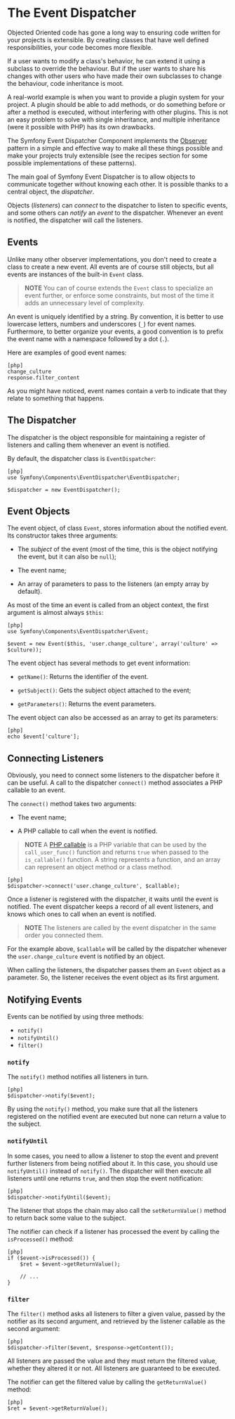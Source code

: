 The Event Dispatcher
====================

Objected Oriented code has gone a long way to ensuring code written for your
projects is extensible. By creating classes that have well defined
responsibilities, your code becomes more flexible.

If a user wants to modify a class's behavior, he can extend it using a
subclass to override the behaviour. But if the user wants to share his changes
with other users who have made their own subclasses to change the behaviour,
code inheritance is moot.

A real-world example is when you want to provide a plugin system for your
project. A plugin should be able to add methods, or do something before or
after a method is executed, without interfering with other plugins. This is
not an easy problem to solve with single inheritance, and multiple inheritance
(were it possible with PHP) has its own drawbacks.

The Symfony Event Dispatcher Component implements the [Observer][1] pattern in
a simple and effective way to make all these things possible and make your
projects truly extensible (see the recipes section for some possible
implementations of these patterns).

The main goal of Symfony Event Dispatcher is to allow objects to communicate
together without knowing each other. It is possible thanks to a central
object, the *dispatcher*.

Objects (*listeners*) can *connect* to the dispatcher to listen to specific
events, and some others can *notify* an *event* to the dispatcher. Whenever an
event is notified, the dispatcher will call the listeners.

Events
------

Unlike many other observer implementations, you don't need to create a class
to create a new event. All events are of course still objects, but all events
are instances of the built-in `Event` class.

>**NOTE**
>You can of course extends the `Event` class to specialize an event further, or
>enforce some constraints, but most of the time it adds an unnecessary level of
>complexity.

An event is uniquely identified by a string. By convention, it is better to
use lowercase letters, numbers and underscores (`_`) for event names.
Furthermore, to better organize your events, a good convention is to prefix
the event name with a namespace followed by a dot (`.`).

Here are examples of good event names:

    [php]
    change_culture
    response.filter_content

As you might have noticed, event names contain a verb to indicate that they
relate to something that happens.

The Dispatcher
--------------

The dispatcher is the object responsible for maintaining a register of
listeners and calling them whenever an event is notified.

By default, the dispatcher class is `EventDispatcher`:

    [php]
    use Symfony\Components\EventDispatcher\EventDispatcher;

    $dispatcher = new EventDispatcher();

Event Objects
-------------

The event object, of class `Event`, stores information about the notified
event. Its constructor takes three arguments:

  * The *subject* of the event (most of the time, this is the object notifying
    the event, but it can also be `null`);

  * The event name;

  * An array of parameters to pass to the listeners (an empty array by
    default).

As most of the time an event is called from an object context, the first
argument is almost always `$this`:

    [php]
    use Symfony\Components\EventDispatcher\Event;

    $event = new Event($this, 'user.change_culture', array('culture' => $culture));

The event object has several methods to get event information:

  * `getName()`: Returns the identifier of the event.

  * `getSubject()`: Gets the subject object attached to the event;

  * `getParameters()`: Returns the event parameters.

The event object can also be accessed as an array to get its
parameters:

    [php]
    echo $event['culture'];

Connecting Listeners
--------------------

Obviously, you need to connect some listeners to the dispatcher before it can
be useful. A call to the dispatcher `connect()` method associates a PHP
callable to an event.

The `connect()` method takes two arguments:

  * The event name;

  * A PHP callable to call when the event is notified.

>**NOTE**
>A [PHP callable][2] is a PHP variable that can be used by the
>`call_user_func()` function and returns `true` when passed to the
>`is_callable()` function. A string represents a function, and an array can
>represent an object method or a class method.

    [php]
    $dispatcher->connect('user.change_culture', $callable);

Once a listener is registered with the dispatcher, it waits until the event is
notified. The event dispatcher keeps a record of all event listeners, and
knows which ones to call when an event is notified.

>**NOTE**
>The listeners are called by the event dispatcher in the same order you
>connected them.

For the example above, `$callable` will be called by the dispatcher whenever
the `user.change_culture` event is notified by an object.

When calling the listeners, the dispatcher passes them an `Event` object as a
parameter. So, the listener receives the event object as its first argument.

Notifying Events
----------------

Events can be notified by using three methods:

 * `notify()`
 * `notifyUntil()`
 * `filter()`

### `notify`

The `notify()` method notifies all listeners in turn.

    [php]
    $dispatcher->notify($event);

By using the `notify()` method, you make sure that all the listeners
registered on the notified event are executed but none can return a value to
the subject.

### `notifyUntil`

In some cases, you need to allow a listener to stop the event and prevent
further listeners from being notified about it. In this case, you should use
`notifyUntil()` instead of `notify()`. The dispatcher will then execute all
listeners until one returns `true`, and then stop the event notification:

    [php]
    $dispatcher->notifyUntil($event);

The listener that stops the chain may also call the `setReturnValue()` method
to return back some value to the subject.

The notifier can check if a listener has processed the event by calling the
`isProcessed()` method:

    [php]
    if ($event->isProcessed()) {
        $ret = $event->getReturnValue();

        // ...
    }

### `filter`

The `filter()` method asks all listeners to filter a given value, passed by
the notifier as its second argument, and retrieved by the listener callable as
the second argument:

    [php]
    $dispatcher->filter($event, $response->getContent());

All listeners are passed the value and they must return the filtered value,
whether they altered it or not. All listeners are guaranteed to be executed.

The notifier can get the filtered value by calling the `getReturnValue()`
method:

    [php]
    $ret = $event->getReturnValue();

[1]: http://en.wikipedia.org/wiki/Observer_pattern
[2]: http://www.php.net/manual/en/function.is-callable.php

